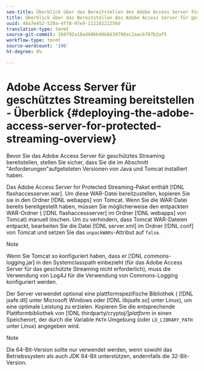 ```yaml
---
seo-title: Überblick über das Bereitstellen des Adobe Access Server für geschütztes Streaming
title: Überblick über das Bereitstellen des Adobe Access Server für geschütztes Streaming
uuid: 48a7e452-520a-4ff8-97e9-11210221256d
translation-type: tm+mt
source-git-commit: 1b9792a10ad606b99b6639799ac2aacb707b2af5
workflow-type: tm+mt
source-wordcount: '196'
ht-degree: 0%

---
```



# Adobe Access Server für geschütztes Streaming bereitstellen - Überblick {#deploying-the-adobe-access-server-for-protected-streaming-overview}

Bevor Sie das Adobe Access Server für geschütztes Streaming bereitstellen, stellen Sie sicher, dass Sie die im Abschnitt &quot;Anforderungen&quot;aufgelisteten Versionen von Java und Tomcat installiert haben.

Das Adobe Access Server for Protected Streaming-Paket enthält [!DNL flashaccesserver.war]. Um diese WAR-Datei bereitzustellen, kopieren Sie sie in den Ordner [!DNL webapps] von Tomcat. Wenn Sie die WAR-Datei bereits bereitgestellt haben, müssen Sie möglicherweise den entpackten WAR-Ordner ( [!DNL flashaccessserver] im Ordner [!DNL webapps] von Tomcat) manuell löschen. Um zu verhindern, dass Tomcat WAR-Dateien entpackt, bearbeiten Sie die Datei [!DNL server.xml] im Ordner [!DNL conf] von Tomcat und setzen Sie das `unpackWARs`-Attribut auf `false`.

>[!NOTE]
>
>Wenn Sie Tomcat so konfiguriert haben, dass er [!DNL commons-logging.jar] in den Systemclasspath einbezieht (für das Adobe Access Server für das geschützte Streaming nicht erforderlich), muss die Verwendung von Log4J für die Verwendung von Commons-Logging konfiguriert werden.

Der Server verwendet optional eine plattformspezifische Bibliothek ( [!DNL jsafe.dll] unter Microsoft Windows oder [!DNL libjsafe.so] unter Linux), um eine optimale Leistung zu erzielen. Kopieren Sie die entsprechende Plattformbibliothek von [!DNL thirdparty/cryptoj/]*platform* in einen Speicherort, der durch die Variable `PATH` Umgebung (oder `LD_LIBRARY_PATH` unter Linux) angegeben wird.

>[!NOTE]
>
>Die 64-Bit-Version sollte nur verwendet werden, wenn sowohl das Betriebssystem als auch JDK 64-Bit unterstützen, andernfalls die 32-Bit-Version.

